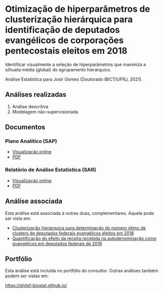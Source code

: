 # Otimização de hiperparâmetros de clusterização hierárquica para identificação de deputados evangélicos de corporações pentecostais eleitos em 2018

Identificar visualmente a seleção de hiperparâmetros que maximiza a silhueta média (global) do agrupamento hierárquico.

Análise Estatística para Josir Gomes (Doutorado IBICT/UFRJ, 2021).

## Análises realizadas

1. Análise descritiva
1. Modelagem não-supervisionada

## Documentos

### Plano Analítico (SAP)

<!-- - [Visualização online][sapviz-v02] -->
<!-- - [Download][sappdf-v02] -->

- [Visualização online][sapviz-v01]
- [PDF][sappdf-v01]

### Relatório de Análise Estatística (SAR)

<!-- - [Visualização online][reportviz-v02] -->
<!-- - [Download][pdf-v02] -->

- [Visualização online][reportviz-v01]
- [PDF][pdf-v01]

## Análise associada

Esta análise está associada à outras duas, complementares.
Aquela pode ser vista em:


  * [Clusterização hierárquica para determinação do número ótimo de clusters de deputados federais evangélicos eleitos em 2018](https://philsf-biostat.github.io/SAR-2021-011-JG/ "Clusterização hierárquica para determinação do número ótimo de clusters de deputados federais evangélicos eleitos em 2018")
  * [Quantificação do efeito da receita recebida na autodenominação como evangélicos em deputados federais de 2018](https://philsf-biostat.github.io/SAR-2021-012-JG/ "Quantificação do efeito da receita recebida na autodenominação como evangélicos em deputados federais de 2018")

## Portfólio

Esta análise está incluída no portfólio do consultor.
Outras análises também podem ser vistas em:

<https://philsf-biostat.github.io/>

<!-- --- -->

[sapviz-v01]: report/SAP-2021-017-JG-v01.md
[sapviz-v02]: report/SAP-2021-017-JG-v02.md
[sappdf-v01]: https://docs.google.com/viewer?url=https://github.com/philsf-biostat/SAR-2021-017-JG/raw/main/report/SAP-2021-017-JG-v01.pdf
[sappdf-v02]: https://docs.google.com/viewer?url=https://github.com/philsf-biostat/SAR-2021-017-JG/raw/main/report/SAP-2021-017-JG-v02.pdf

[reportviz-v01]: report/SAR-2021-017-JG-v01.md
[reportviz-v02]: report/SAR-2021-017-JG-v02.md
[pdf-v01]: https://docs.google.com/viewer?url=https://github.com/philsf-biostat/SAR-2021-017-JG/raw/main/report/SAR-2021-017-JG-v01.pdf
[pdf-v02]: https://docs.google.com/viewer?url=https://github.com/philsf-biostat/SAR-2021-017-JG/raw/main/report/SAR-2021-017-JG-v02.pdf
[docx-v01]: https://docs.google.com/viewer?url=https://github.com/philsf-biostat/SAR-2021-017-JG/raw/main/report/SAR-2021-017-JG-v01.docx
[docx-v02]: https://docs.google.com/viewer?url=https://github.com/philsf-biostat/SAR-2021-017-JG/raw/main/report/SAR-2021-017-JG-v02.docx

[releases]: https://github.com/philsf-biostat/SAR-2021-017-JG/releases/
[milestone-v01]: https://github.com/philsf-biostat/SAR-2021-017-JG/milestone/mmm01
[v01-project]: https://github.com/philsf-biostat/SAR-2021-017-JG/projects/ppp01
[milestone-v02]: https://github.com/philsf-biostat/SAR-2021-017-JG/milestone/mmm02
[v02-project]: https://github.com/philsf-biostat/SAR-2021-017-JG/projects/ppp02
